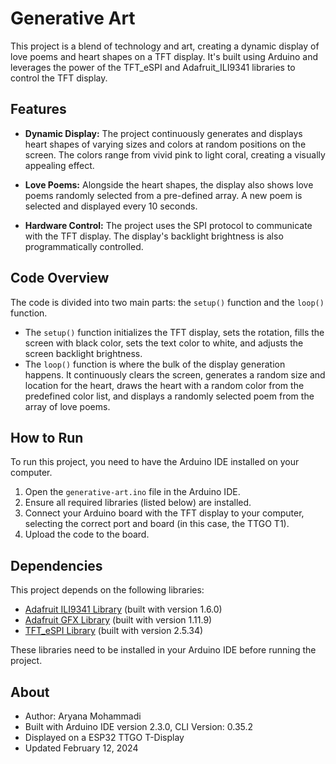 # Generative Art
This project is a blend of technology and art, creating a dynamic display of love poems and heart shapes on a TFT display. It's built using Arduino and leverages the power of the TFT_eSPI and Adafruit_ILI9341 libraries to control the TFT display.


## Features
- <b>Dynamic Display:</b> The project continuously generates and displays heart shapes of varying sizes and colors at random positions on the screen. The colors range from vivid pink to light coral, creating a visually appealing effect.

- <b>Love Poems:</b> Alongside the heart shapes, the display also shows love poems randomly selected from a pre-defined array. A new poem is selected and displayed every 10 seconds.

- <b>Hardware Control:</b> The project uses the SPI protocol to communicate with the TFT display. The display's backlight brightness is also programmatically controlled.


## Code Overview 
The code is divided into two main parts: the `setup()` function and the `loop()` function.

- The `setup()` function initializes the TFT display, sets the rotation, fills the screen with black color, sets the text color to white, and adjusts the screen backlight brightness.
- The `loop()` function is where the bulk of the display generation happens. It continuously clears the screen, generates a random size and location for the heart, draws the heart with a random color from the predefined color list, and displays a randomly selected poem from the array of love poems.


## How to Run 
To run this project, you need to have the Arduino IDE installed on your computer. 

1. Open the `generative-art.ino` file in the Arduino IDE. 
2. Ensure all required libraries (listed below) are installed. 
3. Connect your Arduino board with the TFT display to your computer, selecting the correct port and board (in this case, the TTGO T1).
4. Upload the code to the board.


## Dependencies 
This project depends on the following libraries:
- [Adafruit ILI9341 Library](https://github.com/adafruit/Adafruit_ILI9341) (built with version 1.6.0)
- [Adafruit GFX Library](https://github.com/adafruit/Adafruit-GFX-Library) (built with version 1.11.9)
- [TFT_eSPI Library](https://github.com/Bodmer/TFT_eSPI) (built with version 2.5.34)

These libraries need to be installed in your Arduino IDE before running the project.

## About
- Author: Aryana Mohammadi
- Built with Arduino IDE version 2.3.0, CLI Version: 0.35.2
- Displayed on a ESP32 TTGO T-Display
- Updated February 12, 2024

